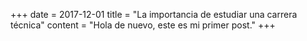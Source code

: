 +++
date = 2017-12-01
title = "La importancia de estudiar una carrera técnica"
content = "Hola de nuevo, este es mi primer post."
+++
